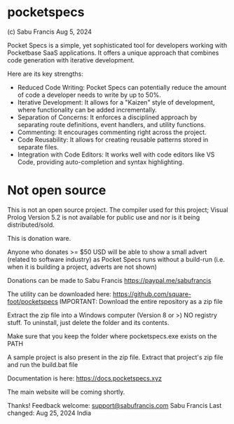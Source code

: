 # pocketspecs

(c) Sabu Francis Aug 5, 2024

Pocket Specs is a simple, yet sophisticated tool for developers working with Pocketbase SaaS applications. 
It offers a unique approach that combines code generation with iterative development. 

Here are its key strengths:

 * Reduced Code Writing: Pocket Specs can potentially reduce the amount of code a developer needs to write by up to 50%.
 * Iterative Development: It allows for a "Kaizen" style of development, where functionality can be added incrementally.
 * Separation of Concerns: It enforces a disciplined approach by separating route definitions, event handlers, and utility functions.
 * Commenting: It encourages commenting right across the project.
 * Code Reusability: It allows for creating reusable patterns stored in separate files.
 * Integration with Code Editors: It works well with code editors like VS Code, providing auto-completion and syntax highlighting. 


Not open source
===============
This is not an open source project. The compiler used for this project; Visual Prolog Version 5.2
is not available for public use and nor is it being distributed/sold.

This is donation ware.

Anyone who donates >= $50 USD will be able to show a small advert (related to software industry)
as Pocket Specs runs without a build-run (i.e. when it is building a project, adverts are not shown)

Donations can be made to Sabu Francis https://paypal.me/sabufrancis

The utility can be downloaded here: https://github.com/square-foot/pocketspecs
IMPORTANT: Download the entire  repository as a zip file

Extract the zip file into a Windows computer (Version 8 or >)
NO registry stuff. To uninstall, just delete the folder and its contents.

Make sure that you keep the folder where pocketspecs.exe exists on the PATH

A sample project is also present in the zip file. Extract that project's zip file
and run the build.bat file 

Documentation is here: https://docs.pocketspecs.xyz 

The main website will be coming shortly.

Thanks!
Feedback welcome: support@sabufrancis.com
Sabu Francis 
Last changed: Aug 25, 2024
India
